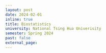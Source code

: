 ```yaml
---
layout: post
date: 2024-02-01
inline: true
title: Biostatistics
university: National Tsing Hua Univerisity
semester: Spring 2024
past: false
external_page:
---
```

